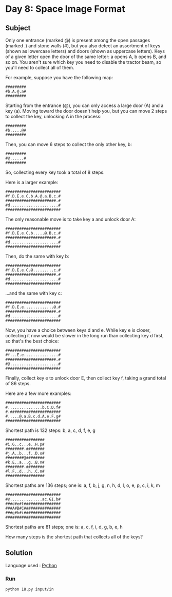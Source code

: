 # Day 8: Space Image Format

## Subject

Only one entrance (marked @) is present among the open passages (marked .)
and stone walls (#), but you also detect an assortment of keys (shown as
lowercase letters) and doors (shown as uppercase letters). Keys of a given
letter open the door of the same letter: a opens A, b opens B, and so on. You
aren't sure which key you need to disable the tractor beam, so you'll need to
collect all of them.

For example, suppose you have the following map:

    #########
    #b.A.@.a#
    #########

Starting from the entrance (@), you can only access a large door (A) and a
key (a). Moving toward the door doesn't help you, but you can move 2 steps to
collect the key, unlocking A in the process:

    #########
    #b.....@#
    #########

Then, you can move 6 steps to collect the only other key, b:

    #########
    #@......#
    #########

So, collecting every key took a total of 8 steps.

Here is a larger example:

    ########################
    #f.D.E.e.C.b.A.@.a.B.c.#
    ######################.#
    #d.....................#
    ########################

The only reasonable move is to take key a and unlock door A:

    ########################
    #f.D.E.e.C.b.....@.B.c.#
    ######################.#
    #d.....................#
    ########################

Then, do the same with key b:

    ########################
    #f.D.E.e.C.@.........c.#
    ######################.#
    #d.....................#
    ########################

...and the same with key c:

    ########################
    #f.D.E.e.............@.#
    ######################.#
    #d.....................#
    ########################

Now, you have a choice between keys d and e. While key e is closer, collecting it now would be slower in the long run than collecting key d first, so that's the best choice:

    ########################
    #f...E.e...............#
    ######################.#
    #@.....................#
    ########################

Finally, collect key e to unlock door E, then collect key f, taking a grand total of 86 steps.

Here are a few more examples:

    ########################
    #...............b.C.D.f#
    #.######################
    #.....@.a.B.c.d.A.e.F.g#
    ########################

Shortest path is 132 steps: b, a, c, d, f, e, g

    #################
    #i.G..c...e..H.p#
    ########.########
    #j.A..b...f..D.o#
    ########@########
    #k.E..a...g..B.n#
    ########.########
    #l.F..d...h..C.m#
    #################

Shortest paths are 136 steps;
one is: a, f, b, j, g, n, h, d, l, o, e, p, c, i, k, m

    ########################
    #@..............ac.GI.b#
    ###d#e#f################
    ###A#B#C################
    ###g#h#i################
    ########################

Shortest paths are 81 steps; one is: a, c, f, i, d, g, b, e, h

How many steps is the shortest path that collects all of the keys?

## Solution

Language used : [Python](https://www.python.org/)

### Run

    python 18.py input/in
